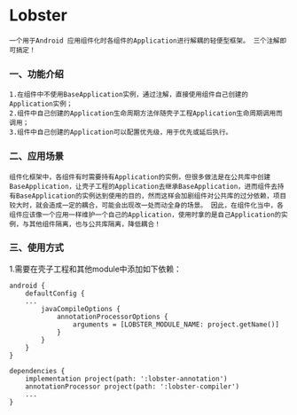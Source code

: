 # Lobster
    一个用于Android 应用组件化时各组件的Application进行解耦的轻便型框架。 三个注解即可搞定！


### 一、功能介绍
    1.在组件中不使用BaseApplication实例，通过注解，直接使用组件自己创建的Application实例；
    2.组件中自己创建的Application生命周期方法伴随壳子工程Application生命周期调用而调用；
    3.组件中自己创建的Application可以配置优先级，用于优先或延后执行。

### 二、应用场景
    组件化框架中，各组件有时需要持有Application的实例，但很多做法是在公共库中创建BaseApplication，让壳子工程的Application去继承BaseApplication，进而组件去持有BaseApplication的实例达到使用的目的，然而这样会加剧组件对公共库的过分依赖，项目较大时，就会造成一定的耦合，可能会出现改一处而动全身的场景。 因此，在组件化当中，各组件应该像一个应用一样维护一个自己的Application，使用时拿的是自己Application的实例，与其他组件隔离，也与公共库隔离，降低耦合！

### 三、使用方式
1.需要在壳子工程和其他module中添加如下依赖：
    
    android {
        defaultConfig {
        ...
            javaCompileOptions {
                annotationProcessorOptions {
                    arguments = [LOBSTER_MODULE_NAME: project.getName()]
                }
            }
        }
    }
    
    dependencies {
        implementation project(path: ':lobster-annotation')
        annotationProcessor project(path: ':lobster-compiler')
        ...
    }
    
